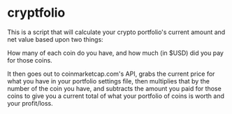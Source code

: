 # cryptfolio

This is a script that will calculate your crypto portfolio's current amount and net value based upon two things:

How many of each coin do you have, and how much (in $USD) did you pay for those coins.

It then goes out to coinmarketcap.com's API, grabs the current price for what you have in your portfolio settings file, then multiplies that by the number of the coin you have, and subtracts the amount you paid for those coins to give you a current total of what your portfolio of coins is worth and your profit/loss.
